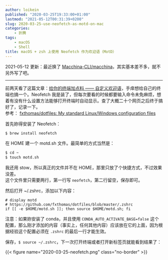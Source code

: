 ```yaml
---
author: loikein
published: "2020-03-25T19:33:00+01:00"
lastmod: "2021-05-12T00:31:39+0200"
slug: 2020-03-25-use-neofetch-as-motd-on-mac
categories:
    - 折腾
tags:
    - macOS
    - Shell
title: macOS + zsh 上使用 Neofetch 作为欢迎语（MotD）
---
```

2021-05-12 更新：最近换了 [Macchina-CLI/macchina](https://github.com/Macchina-CLI/macchina)，其实基本差不多，就不另外写了吧。

---

前两天看了这篇文章：[给你的终端加点料 —— 自定义欢迎语](https://sspai.com/post/59297)，手痒想给自己的终端也搞一个。Neofetch 我是装了，但每次要看的时候都要输入命令未免麻烦，想着有没有什么设置方法能够打开终端时自动显示。查了大概二十个网页之后终于搞好了，记录一下。  
参考： [fxthomas/dotfiles: My standard Linux/Windows configuration
files](https://github.com/fxthomas/dotfiles)  
  
首先妳得安装了 Neofetch：

```sh
$ brew install neofetch
```

在 HOME 建一个 motd.sh 文件。最简单的方式当然是：

```sh
$ cd ~
$ touch motd.sh
```

我还用 stow，所以真正的文件并不在
HOME，那里只放了个快捷方式，不过效果没差。  
这个文件里只需要两行，第一行写 `neofetch`，第二行留空，保存即可。  
  
然后打开 ~/.zshrc，添加以下内容：  

```zshrc
# display motd
# https://github.com/fxthomas/dotfiles/blob/master/.zshrc
if [[ -e $HOME/motd.sh ]]; then source $HOME/motd.sh; fi
```


注意：如果妳安装了 conda，并且使用 `CONDA_AUTO_ACTIVATE_BASE=false`
这个配置，那么刚才添加的内容（事实上，任何其他内容）应该放在它的上面，因为根据经验这个配置必须在
`.zshrc` 的最后一行才能生效。  
  
保存，`$ source ~/.zshrc`，下一次打开终端或者打开新标签页就能看到结果了：  

{{< figure name="2020-03-25-neofetch.png" class="no-border" >}}
